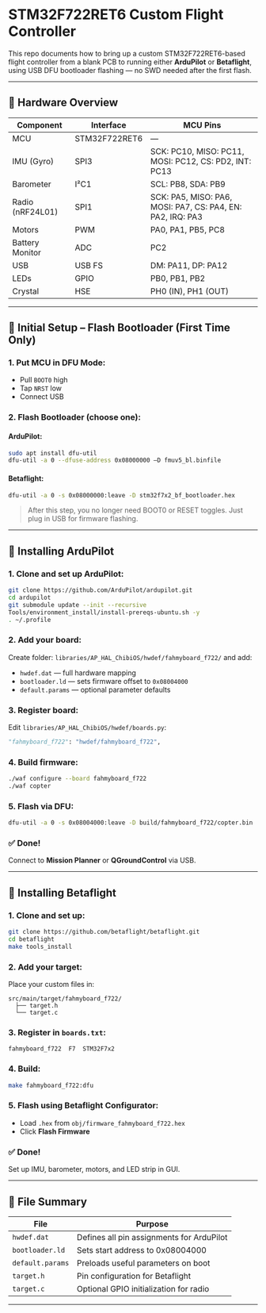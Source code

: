 # STM32F722RET6 Custom Flight Controller

This repo documents how to bring up a custom STM32F722RET6-based flight controller from a blank PCB to running either **ArduPilot** or **Betaflight**, using USB DFU bootloader flashing — no SWD needed after the first flash.

---

## 🔧 Hardware Overview

| Component       | Interface | MCU Pins       |
|----------------|-----------|----------------|
| MCU            | STM32F722RET6 | —             |
| IMU (Gyro)     | SPI3      | SCK: PC10, MISO: PC11, MOSI: PC12, CS: PD2, INT: PC13 |
| Barometer      | I²C1      | SCL: PB8, SDA: PB9 |
| Radio (nRF24L01)| SPI1     | SCK: PA5, MISO: PA6, MOSI: PA7, CS: PA4, EN: PA2, IRQ: PA3 |
| Motors         | PWM       | PA0, PA1, PB5, PC8 |
| Battery Monitor| ADC       | PC2            |
| USB            | USB FS    | DM: PA11, DP: PA12 |
| LEDs           | GPIO      | PB0, PB1, PB2   |
| Crystal        | HSE       | PH0 (IN), PH1 (OUT) |

---

## 🧰 Initial Setup – Flash Bootloader (First Time Only)

### 1. Put MCU in DFU Mode:
- Pull `BOOT0` high
- Tap `NRST` low
- Connect USB

### 2. Flash Bootloader (choose one):

#### ArduPilot:
```bash
sudo apt install dfu-util
dfu-util -a 0 --dfuse-address 0x08000000 –D fmuv5_bl.binfile
```

#### Betaflight:
```bash
dfu-util -a 0 -s 0x08000000:leave -D stm32f7x2_bf_bootloader.hex
```

> After this step, you no longer need BOOT0 or RESET toggles. Just plug in USB for firmware flashing.

---

## 🚁 Installing ArduPilot

### 1. Clone and set up ArduPilot:
```bash
git clone https://github.com/ArduPilot/ardupilot.git
cd ardupilot
git submodule update --init --recursive
Tools/environment_install/install-prereqs-ubuntu.sh -y
. ~/.profile
```

### 2. Add your board:
Create folder: `libraries/AP_HAL_ChibiOS/hwdef/fahmyboard_f722/` and add:
- `hwdef.dat` — full hardware mapping
- `bootloader.ld` — sets firmware offset to `0x08004000`
- `default.params` — optional parameter defaults

### 3. Register board:
Edit `libraries/AP_HAL_ChibiOS/hwdef/boards.py`:
```python
"fahmyboard_f722": "hwdef/fahmyboard_f722",
```

### 4. Build firmware:
```bash
./waf configure --board fahmyboard_f722
./waf copter
```

### 5. Flash via DFU:
```bash
dfu-util -a 0 -s 0x08004000:leave -D build/fahmyboard_f722/copter.bin
```

### ✅ Done!
Connect to **Mission Planner** or **QGroundControl** via USB.

---

## 🦅 Installing Betaflight

### 1. Clone and set up:
```bash
git clone https://github.com/betaflight/betaflight.git
cd betaflight
make tools_install
```

### 2. Add your target:
Place your custom files in:
```
src/main/target/fahmyboard_f722/
  ├── target.h
  └── target.c
```

### 3. Register in `boards.txt`:
```text
fahmyboard_f722  F7  STM32F7x2
```

### 4. Build:
```bash
make fahmyboard_f722:dfu
```

### 5. Flash using Betaflight Configurator:
- Load `.hex` from `obj/firmware_fahmyboard_f722.hex`
- Click **Flash Firmware**

### ✅ Done!
Set up IMU, barometer, motors, and LED strip in GUI.

---

## 📂 File Summary

| File               | Purpose                                |
|--------------------|----------------------------------------|
| `hwdef.dat`        | Defines all pin assignments for ArduPilot |
| `bootloader.ld`    | Sets start address to 0x08004000       |
| `default.params`   | Preloads useful parameters on boot     |
| `target.h`         | Pin configuration for Betaflight       |
| `target.c`         | Optional GPIO initialization for radio |

---


